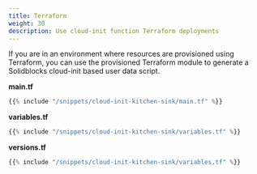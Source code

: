 ```yaml
---
title: Terraform
weight: 30
description: Use cloud-init function Terraform deployments
---
```

   
If you are in an environment where resources are provisioned using Terraform, you can use the provisioned Terraform module to generate a Solidblocks cloud-init based user data script.

**main.tf**
```terraform
{{% include "/snippets/cloud-init-kitchen-sink/main.tf" %}}
```

**variables.tf**
```terraform
{{% include "/snippets/cloud-init-kitchen-sink/variables.tf" %}}
```

**versions.tf**
```terraform
{{% include "/snippets/cloud-init-kitchen-sink/variables.tf" %}}
```

